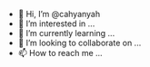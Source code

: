 - 👋 Hi, I’m @cahyanyah
- 👀 I’m interested in ...
- 🌱 I’m currently learning ...
- 💞️ I’m looking to collaborate on ...
- 📫 How to reach me ...

<!---
cahyanyah/cahyanyah is a ✨ special ✨ repository because its `README.md` (this file) appears on your GitHub profile.
You can click the Preview link to take a look at your changes.
--->
